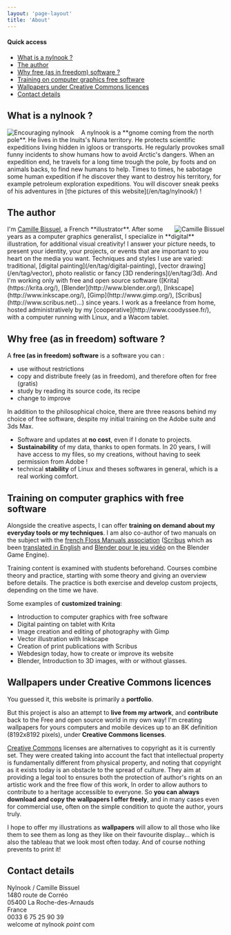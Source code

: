 ```yaml
---
layout: 'page-layout'
title: 'About'
---
```


#### Quick access
- [What is a nylnook ?](#nylnook)
- [The author](#author)
- [Why free (as in freedom) software ?](#free-software)
- [Training on computer graphics free software](#training)
- [Wallpapers under Creative Commons licences](#wallpapers)
- [Contact details](#contact-details)

<a name="nylnook"></a>
## What is a nylnook ?
<img style="float:left; max-width:50%; margin-right:1rem;" src="/website-img/support/nylnook-bd-thumb.jpg" alt="Encouraging nylnook" />
A nylnook is a **gnome coming from the north pole**. He lives in the Inuits's Nuna territory. He protects scientific expeditions living hidden in igloos or transports. He regularly provokes small funny incidents to show humans how to avoid Arctic's dangers.  
When an expedition end, he travels for a long time trough the pole, by foots and on animals backs, to find new humans to help.  
Times to times, he sabotage some human expedition if he discover they want to destroy his territory, for example petroleum exploration expeditions.  
You will discover sneak peeks of his adventures in [the pictures of this website](/en/tag/nylnook/) !

<a name="author"></a>
## The author
<img style="float:right; max-width:70%; margin-left:1rem;" src="/website-img/camille-bissuel-thumb.jpg" alt="Camille Bissuel">
I'm <a href="https://plus.google.com/+CamilleBissuel/about" rel="author">Camille Bissuel</a>, a French **illustrator**. After some years as a computer graphics generalist, I specialize in **digital** illustration, for additional visual creativity!  
I answer your picture needs, to present your identity, your projects, or events that are important to you heart on the media you want.  
Techniques and styles I use are varied: traditional, [digital painting](/en/tag/digital-painting), [vector drawing](/en/tag/vector), photo realistic or fancy [3D renderings](/en/tag/3d). And I'm working only with free and open source software ([Krita](https://krita.org/), [Blender](http://www.blender.org/), [Inkscape](http://www.inkscape.org/), [Gimp](http://www.gimp.org/), [Scribus](http://www.scribus.net)...) since years.  
I work as a freelance from home, hosted administratively by my [cooperative](http://www.coodyssee.fr/), with a computer running with Linux, and a Wacom tablet.

<a name="free-software"></a>
## Why free (as in freedom) software ?

A **free (as in freedom) software** is a software you can :
- use without restrictions
- copy and distribute freely (as in freedom), and therefore often for free (gratis)
- study by reading its source code, its recipe
- change to improve

In addition to the philosophical choice, there are three reasons behind my choice of free software, despite my initial training on the Adobe suite and 3ds Max.
- Software and updates at **no cost**, even if I donate to projects.
- **Sustainability** of my data, thanks to open formats. In 20 years, I will have access to my files, so my creations, without having to seek permission from Adobe !
- technical **stability** of Linux and theses softwares in general, which is a real working comfort.

<a name="training"></a>
## Training on computer graphics with free software

Alongside the creative aspects, I can offer **training on demand about my everyday tools or my techniques**. I am also co-author of two manuals on the subject with the [french Floss Manuals association](http://fr.flossmanuals.net/) ([Scribus](http://fr.flossmanuals.net/scribus/) which as been [translated in English](http://www.flossmanuals.net/scribus-2/) and [Blender pour le jeu vidéo](http://fr.flossmanuals.net/blender-pour-le-jeu-video/) on the Blender Game Engine).

Training content is examined with students beforehand. Courses combine theory and practice, starting with some theory and giving an overview before details. The practice is both exercise and develop custom projects, depending on the time we have.

Some examples of **customized training**:
- Introduction to computer graphics with free software
- Digital painting on tablet with Krita
- Image creation and editing of photography with Gimp
- Vector illustration with Inkscape
- Creation of print publications with Scribus
- Webdesign today, how to create or improve its website
- Blender, Introduction to 3D images, with or without glasses.

<a name="wallpapers"></a>
## Wallpapers under Creative Commons licences
You guessed it, this website is primarily a **portfolio**.

But this project is also an attempt to **live from my artwork**, and **contribute** back to the Free and open source world in my own way! I'm creating wallpapers for yours computers and mobile devices up to an 8K definition (8192x8192 pixels), under **Creative Commons licenses**.  

[Creative Commons](http://creativecommons.com/) licenses are alternatives to copyright as it is currently set. They were created taking into account the fact that intellectual property is fundamentally different from physical property, and noting that copyright as it exists today is an obstacle to the spread of culture.
They aim at providing a legal tool to ensures both the protection of author's rights on an artistic work and the free flow of this work, In order to allow authors to contribute to a heritage accessible to everyone.
So **you can always download and copy the wallpapers I offer freely**, and in many cases even for commercial use, often on the simple condition to quote the author, yours truly.

I hope to offer my illustrations as **wallpapers** will allow to all those who like them to see them as long as they like on their favourite display... which is also the tableau that we look most often today. And of course nothing prevents to print it!

<a name="contact-details"></a>
## Contact details
Nylnook / Camille Bissuel  
1480 route de Corréo  
05400 La Roche-des-Arnauds  
France  
0033 6 75 25 90 39   
welcome *at* nylnook *point* com
